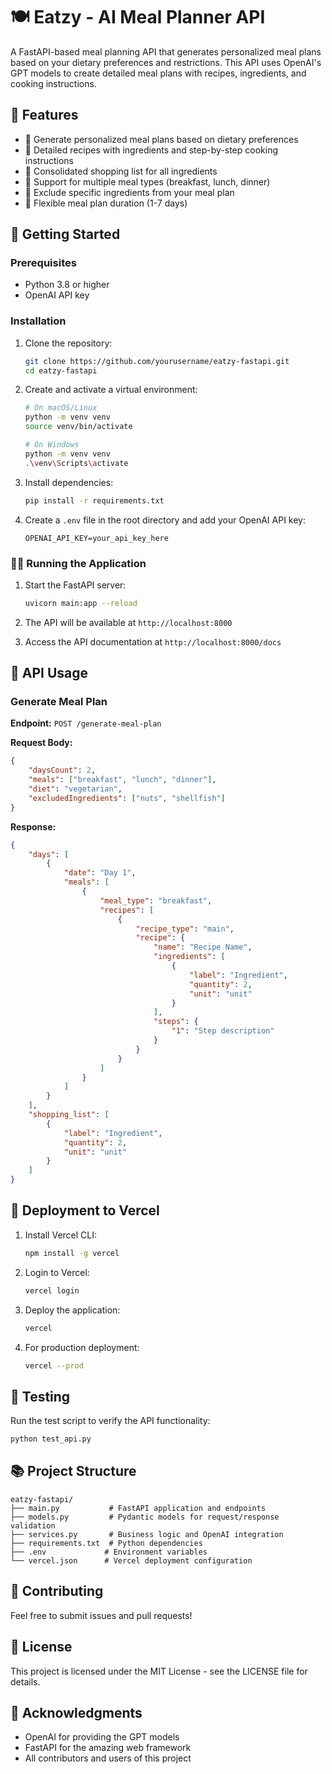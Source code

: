 # 🍽️ Eatzy - AI Meal Planner API

A FastAPI-based meal planning API that generates personalized meal plans based on your dietary preferences and restrictions. This API uses OpenAI's GPT models to create detailed meal plans with recipes, ingredients, and cooking instructions.

## 🌟 Features

-   🥗 Generate personalized meal plans based on dietary preferences
-   📝 Detailed recipes with ingredients and step-by-step cooking instructions
-   🛒 Consolidated shopping list for all ingredients
-   🥘 Support for multiple meal types (breakfast, lunch, dinner)
-   🚫 Exclude specific ingredients from your meal plan
-   🔄 Flexible meal plan duration (1-7 days)

## 🚀 Getting Started

### Prerequisites

-   Python 3.8 or higher
-   OpenAI API key

### Installation

1. Clone the repository:

    ```bash
    git clone https://github.com/yourusername/eatzy-fastapi.git
    cd eatzy-fastapi
    ```

2. Create and activate a virtual environment:

    ```bash
    # On macOS/Linux
    python -m venv venv
    source venv/bin/activate

    # On Windows
    python -m venv venv
    .\venv\Scripts\activate
    ```

3. Install dependencies:

    ```bash
    pip install -r requirements.txt
    ```

4. Create a `.env` file in the root directory and add your OpenAI API key:
    ```
    OPENAI_API_KEY=your_api_key_here
    ```

### 🏃‍♂️ Running the Application

1. Start the FastAPI server:

    ```bash
    uvicorn main:app --reload
    ```

2. The API will be available at `http://localhost:8000`

3. Access the API documentation at `http://localhost:8000/docs`

## 📝 API Usage

### Generate Meal Plan

**Endpoint:** `POST /generate-meal-plan`

**Request Body:**

```json
{
	"daysCount": 2,
	"meals": ["breakfast", "lunch", "dinner"],
	"diet": "vegetarian",
	"excludedIngredients": ["nuts", "shellfish"]
}
```

**Response:**

```json
{
	"days": [
		{
			"date": "Day 1",
			"meals": [
				{
					"meal_type": "breakfast",
					"recipes": [
						{
							"recipe_type": "main",
							"recipe": {
								"name": "Recipe Name",
								"ingredients": [
									{
										"label": "Ingredient",
										"quantity": 2,
										"unit": "unit"
									}
								],
								"steps": {
									"1": "Step description"
								}
							}
						}
					]
				}
			]
		}
	],
	"shopping_list": [
		{
			"label": "Ingredient",
			"quantity": 2,
			"unit": "unit"
		}
	]
}
```

## 🚀 Deployment to Vercel

1. Install Vercel CLI:

    ```bash
    npm install -g vercel
    ```

2. Login to Vercel:

    ```bash
    vercel login
    ```

3. Deploy the application:

    ```bash
    vercel
    ```

4. For production deployment:
    ```bash
    vercel --prod
    ```

## 🧪 Testing

Run the test script to verify the API functionality:

```bash
python test_api.py
```

## 📚 Project Structure

```
eatzy-fastapi/
├── main.py           # FastAPI application and endpoints
├── models.py         # Pydantic models for request/response validation
├── services.py       # Business logic and OpenAI integration
├── requirements.txt  # Python dependencies
├── .env             # Environment variables
└── vercel.json      # Vercel deployment configuration
```

## 🤝 Contributing

Feel free to submit issues and pull requests!

## 📄 License

This project is licensed under the MIT License - see the LICENSE file for details.

## 🙏 Acknowledgments

-   OpenAI for providing the GPT models
-   FastAPI for the amazing web framework
-   All contributors and users of this project
